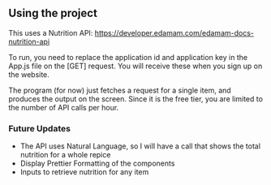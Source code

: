 ## Using the project

This uses a Nutrition API: https://developer.edamam.com/edamam-docs-nutrition-api

To run, you need to replace the application id and application key in the App.js file on the [GET] request. You will receive these when you sign up on the website.

The program (for now) just fetches a request for a single item, and produces the output on the screen. Since it is the free tier, you are limited to the number of API calls per hour.

### Future Updates

- The API uses Natural Language, so I will have a call that shows the total nutrition for a whole repice
- Display Prettier Formatting of the components
- Inputs to retrieve nutrition for any item
